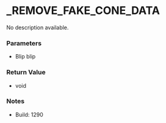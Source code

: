 # _REMOVE_FAKE_CONE_DATA

No description available.

### Parameters
* Blip blip

### Return Value
* void

### Notes
* Build: 1290

